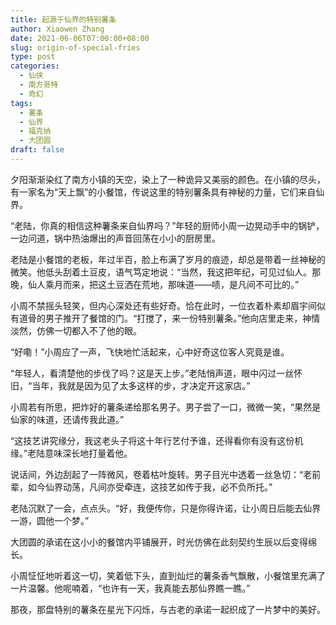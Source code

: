 ```yaml
---
title: 起源于仙界的特别薯条
author: Xiaowen Zhang
date: 2021-06-06T07:00:00+08:00
slug: origin-of-special-fries
type: post
categories:
  - 仙侠
  - 南方哥特
  - 奇幻
tags:
  - 薯条
  - 仙界
  - 福克纳
  - 大团圆
draft: false
---
```


夕阳渐渐染红了南方小镇的天空，染上了一种诡异又美丽的颜色。在小镇的尽头，有一家名为“天上飘”的小餐馆，传说这里的特别薯条具有神秘的力量，它们来自仙界。

“老陆，你真的相信这种薯条来自仙界吗？”年轻的厨师小周一边晃动手中的锅铲，一边问道，锅中热油爆出的声音回荡在小小的厨房里。

老陆是小餐馆的老板，年过半百，脸上布满了岁月的痕迹，却总是带着一丝神秘的微笑。他低头刮着土豆皮，语气笃定地说：“当然，我这把年纪，可见过仙人。那晚，仙人乘月而来，把这土豆洒在荒地，那味道——啧，是凡间不可比的。”

小周不禁摇头轻笑，但内心深处还有些好奇。恰在此时，一位衣着朴素却眉宇间似有道骨的男子推开了餐馆的门。“打搅了，来一份特别薯条。”他向店里走来，神情淡然，仿佛一切都入不了他的眼。

“好嘞！”小周应了一声，飞快地忙活起来，心中好奇这位客人究竟是谁。

“年轻人，看清楚他的步伐了吗？这是天上步。”老陆悄声道，眼中闪过一丝怀旧，“当年，我就是因为见了太多这样的步，才决定开这家店。”

小周若有所思，把炸好的薯条递给那名男子。男子尝了一口，微微一笑，“果然是仙家的味道，还请传我此道。”

“这技艺讲究缘分，我这老头子将这十年行艺付予谁，还得看你有没有这份机缘。”老陆意味深长地打量着他。

说话间，外边刮起了一阵微风，卷着枯叶旋转。男子目光中透着一丝急切：“老前辈，如今仙界动荡，凡间亦受牵连，这技艺如传于我，必不负所托。”

老陆沉默了一会，点点头。“好，我便传你，只是你得许诺，让小周日后能去仙界一游，圆他一个梦。”

大团圆的承诺在这小小的餐馆内平铺展开，时光仿佛在此刻契约生辰以后变得绵长。

小周怔怔地听着这一切，笑着低下头，直到灿烂的薯条香气飘散，小餐馆里充满了一片温馨。他呢喃着，“也许有一天，我真能去那仙界瞧一瞧。”

那夜，那盘特别的薯条在星光下闪烁，与古老的承诺一起织成了一片梦中的美好。